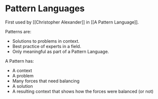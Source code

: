 # Pattern Languages
First used by [[Christopher Alexander]] in [[A Pattern Language]].

Patterns are:
- Solutions to problems in context.
- Best practice of experts in a field.
- Only meaningful as part of a Pattern Language.

A Pattern has:
- A context
- A problem
- Many forces that need balancing
- A solution
- A resulting context that shows how the forces were balanced (or not)

<!-- #notebook -->

<!-- {BearID:E2CADB26-5D27-4FE7-A31F-247C400513FE-63257-000131BE2C26496D} -->
